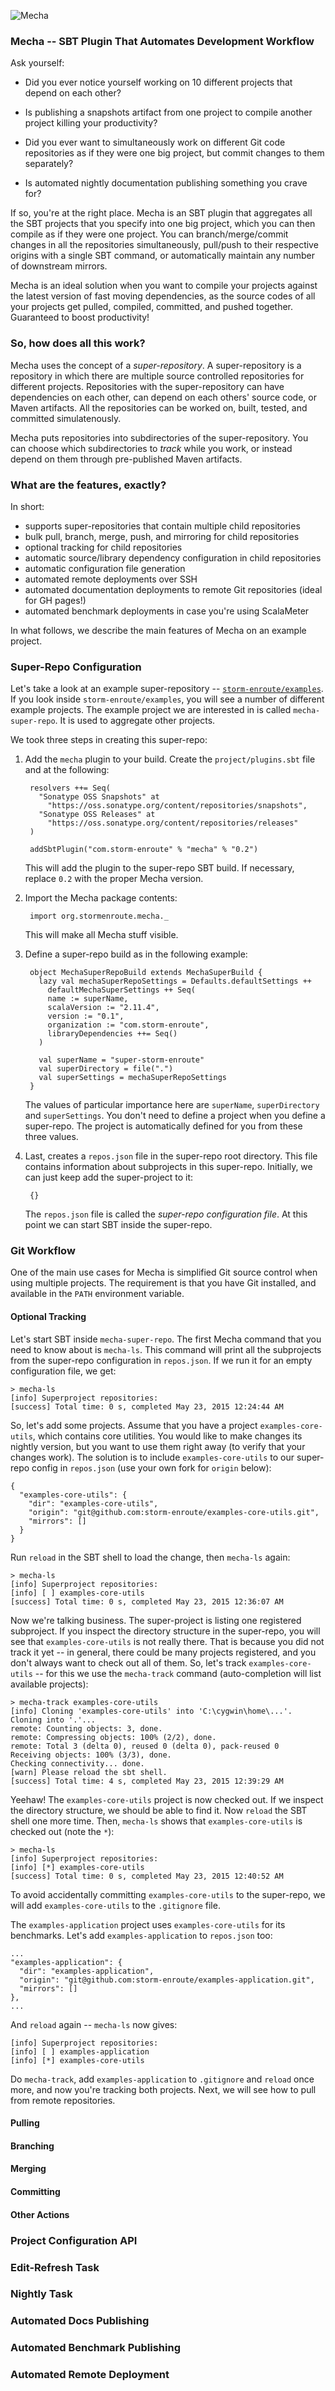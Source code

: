 
![Mecha](/docs/mecha-logo-256-soft.png)

### Mecha -- SBT Plugin That Automates Development Workflow

Ask yourself:

- Did you ever notice yourself working on 10 different projects that depend on each
  other?

- Is publishing a snapshots artifact from one project to compile another project killing
  your productivity?

- Did you ever want to simultaneously work on different Git code repositories as if they
  were one big project, but commit changes to them separately?

- Is automated nightly documentation publishing something you crave for?

If so, you're at the right place.
Mecha is an SBT plugin that aggregates all the SBT projects that you specify into one
big project, which you can then compile as if they were one project.
You can branch/merge/commit changes in all the repositories simultaneously,
pull/push to their respective origins with a single SBT command,
or automatically maintain any number of downstream mirrors.

Mecha is an ideal solution when you want to compile your projects against the
latest version of fast moving dependencies, as the source codes of all your
projects get pulled, compiled, committed, and pushed together.
Guaranteed to boost productivity!


### So, how does all this work?

Mecha uses the concept of a *super-repository*.
A super-repository is a repository in which there are multiple source controlled
repositories for different projects.
Repositories with the super-repository can have dependencies on each other, can
depend on each others' source code, or Maven artifacts.
All the repositories can be worked on, built, tested,
and committed simulatenously.

Mecha puts repositories into subdirectories of the super-repository.
You can choose which subdirectories to *track* while you work,
or instead depend on them through pre-published Maven artifacts.


### What are the features, exactly?

In short:

- supports super-repositories that contain multiple child repositories
- bulk pull, branch, merge, push, and mirroring for child repositories
- optional tracking for child repositories
- automatic source/library dependency configuration in child repositories
- automatic configuration file generation
- automated remote deployments over SSH
- automated documentation deployments to remote Git repositories (ideal for GH pages!)
- automated benchmark deployments in case you're using ScalaMeter

In what follows, we describe the main features of Mecha on an example project.


### Super-Repo Configuration

Let's take a look at an example super-repository --
[`storm-enroute/examples`](https://github.com/storm-enroute/examples).
If you look inside `storm-enroute/examples`, you will see a number of different
example projects.
The example project we are interested in is called `mecha-super-repo`.
It is used to aggregate other projects.

We took three steps in creating this super-repo:

1. Add the `mecha` plugin to your build.
Create the `project/plugins.sbt` file and at the following:

        resolvers ++= Seq(
          "Sonatype OSS Snapshots" at
            "https://oss.sonatype.org/content/repositories/snapshots",
          "Sonatype OSS Releases" at
            "https://oss.sonatype.org/content/repositories/releases"
        )

        addSbtPlugin("com.storm-enroute" % "mecha" % "0.2")

    This will add the plugin to the super-repo SBT build.
    If necessary, replace `0.2` with the proper Mecha version.

2. Import the Mecha package contents:

        import org.stormenroute.mecha._

    This will make all Mecha stuff visible.

3. Define a super-repo build as in the following example:

        object MechaSuperRepoBuild extends MechaSuperBuild {
          lazy val mechaSuperRepoSettings = Defaults.defaultSettings ++
            defaultMechaSuperSettings ++ Seq(
            name := superName,
            scalaVersion := "2.11.4",
            version := "0.1",
            organization := "com.storm-enroute",
            libraryDependencies ++= Seq()
          )
          
          val superName = "super-storm-enroute"
          val superDirectory = file(".")
          val superSettings = mechaSuperRepoSettings
        }

    The values of particular importance here are `superName`, `superDirectory` and
    `superSettings`.
    You don't need to define a project when you define a super-repo.
    The project is automatically defined for you from these three values.

4. Last, creates a `repos.json` file in the super-repo root directory.
This file contains information about subprojects in this super-repo.
Initially, we can just keep add the super-project to it:

        {}

    The `repos.json` file is called the *super-repo configuration file*.
    At this point we can start SBT inside the super-repo.


### Git Workflow

One of the main use cases for Mecha is simplified Git source control when using
multiple projects.
The requirement is that you have Git installed, and available in the `PATH` environment
variable.


#### Optional Tracking

Let's start SBT inside `mecha-super-repo`.
The first Mecha command that you need to know about is `mecha-ls`.
This command will print all the subprojects from the super-repo configuration in
`repos.json`.
If we run it for an empty configuration file, we get:

    > mecha-ls
    [info] Superproject repositories:
    [success] Total time: 0 s, completed May 23, 2015 12:24:44 AM

So, let's add some projects.
Assume that you have a project `examples-core-utils`, which contains core utilities.
You would like to make changes its nightly version,
but you want to use them right away (to verify that your changes work).
The solution is to include `examples-core-utils` to our super-repo config in
`repos.json` (use your own fork for `origin` below):

    {
      "examples-core-utils": {
        "dir": "examples-core-utils",
        "origin": "git@github.com:storm-enroute/examples-core-utils.git",
        "mirrors": []
      }
    }

Run `reload` in the SBT shell to load the change, then `mecha-ls` again:

    > mecha-ls
    [info] Superproject repositories:
    [info] [ ] examples-core-utils
    [success] Total time: 0 s, completed May 23, 2015 12:36:07 AM

Now we're talking business.
The super-project is listing one registered subproject.
If you inspect the directory structure in the super-repo,
you will see that `examples-core-utils` is not really there.
That is because you did not track it yet -- in general, there could be many projects
registered, and you don't always want to check out all of them.
So, let's track `examples-core-utils` -- for this we use the `mecha-track` command
(auto-completion will list available projects):

    > mecha-track examples-core-utils
    [info] Cloning 'examples-core-utils' into 'C:\cygwin\home\...'.
    Cloning into '.'...
    remote: Counting objects: 3, done.
    remote: Compressing objects: 100% (2/2), done.
    remote: Total 3 (delta 0), reused 0 (delta 0), pack-reused 0
    Receiving objects: 100% (3/3), done.
    Checking connectivity... done.
    [warn] Please reload the sbt shell.
    [success] Total time: 4 s, completed May 23, 2015 12:39:29 AM

Yeehaw!
The `examples-core-utils` project is now checked out.
If we inspect the directory structure, we should be able to find it.
Now `reload` the SBT shell one more time.
Then, `mecha-ls` shows that `examples-core-utils` is checked out (note the `*`):

    > mecha-ls
    [info] Superproject repositories:
    [info] [*] examples-core-utils
    [success] Total time: 0 s, completed May 23, 2015 12:40:52 AM

To avoid accidentally committing `examples-core-utils` to the super-repo,
we will add `examples-core-utils` to the `.gitignore` file.

The `examples-application` project uses `examples-core-utils` for its benchmarks.
Let's add `examples-application` to `repos.json` too:

    ...
    "examples-application": {
      "dir": "examples-application",
      "origin": "git@github.com:storm-enroute/examples-application.git",
      "mirrors": []
    },
    ...

And `reload` again -- `mecha-ls` now gives:

    [info] Superproject repositories:
    [info] [ ] examples-application
    [info] [*] examples-core-utils

Do `mecha-track`, add `examples-application` to `.gitignore` and `reload` once more,
and now you're tracking both projects.
Next, we will see how to pull from remote repositories.


#### Pulling


#### Branching

#### Merging

#### Committing

#### Other Actions


### Project Configuration API


### Edit-Refresh Task


### Nightly Task


### Automated Docs Publishing


### Automated Benchmark Publishing


### Automated Remote Deployment

